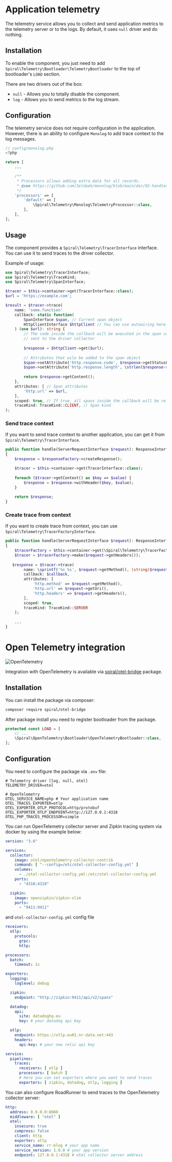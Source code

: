 # Application telemetry

The telemetry service allows you to collect and send application metrics to the telemetry server or to the logs. By
default, it uses `null` driver and do nothing.

## Installation

To enable the component, you just need to add `Spiral\Telemetry\Bootloader\TelemetryBootloader` to the
top of bootloader's `LOAD` section.

There are two drivers out of the box:

- `null` - Allows you to totally disable the component.
- `log` - Allows you to send metrics to the log stream.

## Configuration

The telemetry service does not require configuration in the application.
However, there is an ability to configure `Monolog` to add trace context to the log messages.

```php
// config/monolog.php
<?php

return [
    ...

    /**
     * Processors allows adding extra data for all records.
     * @see https://github.com/Seldaek/monolog/blob/main/doc/02-handlers-formatters-processors.md#processors
     */
    'processors' => [
        'default' => [
            \Spiral\Telemetry\Monolog\TelemetryProcessor::class,
        ],
    ],
];
```

## Usage

The component provides a `Spiral\Telemetry\TracerInterface` interface. You can use it to send traces to the driver
collector.

Example of usage:

```php
use Spiral\Telemetry\TracerInterface;
use Spiral\Telemetry\TraceKind;
use Spiral\Telemetry\SpanInterface;

$tracer = $this->container->get(TracerInterface::class);
$url = 'https://example.com';

$result = $tracer->trace(
    name: 'some.function'
    callback: static function(
        SpanInterface $span, // Current span object
        HttpClientInterface $httpClient // You can use autowiring here
    ) (use $url): string {
        // The code inside the callback will be executed in the span context and information about the span will be
        // sent to the driver collector
        
        $response = $httpClient->get($url);
        
        // Attributes that wile be added to the span object
        $span->setAttribute('http.response.code', $response->getStatusCode());
        $span->setAttribute('http.response.length', \strlen($response->getContent()));
        
        return $response->getContent();
    },
    attributes: [ // Span attributes
        'http.url' => $url,
    ],
    scoped: true, // If true, all spans inside the callback will be related to the current span
    traceKind: TraceKind::CLIENT, // Span kind
);
```

### Send trace context

If you want to send trace context to another application, you can get it from `Spiral\Telemetry\TracerInterface`.

```php
public function handle(ServerRequestInterface $request): ResponseInterface
{
    $response = $responseFactory->createResponse();

    $tracer = $this->container->get(TracerInterface::class);
    
    foreach ($tracer->getContext() as $key => $value) {
        $response = $response->withHeader($key, $value);
    }
    
    return $response;
}
```

### Create trace from context

If you want to create trace from context, you can use `Spiral\Telemetry\TracerFactoryInterface`.

```php
public function handle(ServerRequestInterface $request): ResponseInterface
{
    $tracerFactory = $this->container->get(\Spiral\Telemetry\TracerFactoryInterface::class);
    $tracer = $tracerFactory->make($request->getHeaders());
    
   $response = $tracer->trace(
        name: \sprintf('%s %s', $request->getMethod(), (string)$request->getUri()),
        callback: $callback,
        attributes: [
            'http.method' => $request->getMethod(),
            'http.url' => $request->getUri(),
            'http.headers' => $request->getHeaders(),
        ],
        scoped: true,
        traceKind: TraceKind::SERVER
    );
    
    ...
}
```

# Open Telemetry integration

![OpenTelemetry](https://user-images.githubusercontent.com/773481/202469153-f0b6458c-535c-4cb7-8570-bab8c27abd29.png)


Integration with OpenTelemetry is available via [spiral/otel-bridge](https://github.com/spiral/otel-bridge) package.

## Installation

You can install the package via composer:

```bash
composer require spiral/otel-bridge
```

After package install you need to register bootloader from the package.

```php
protected const LOAD = [
    // ...
    \Spiral\OpenTelemetry\Bootloader\OpenTelemetryBootloader::class,
];
```

## Configuration

You need to configure the package via `.env` file:

```dotenv
# Telemetry driver [log, null, otel]
TELEMETRY_DRIVER=otel

# OpenTelemetry
OTEL_SERVICE_NAME=php # Your application name
OTEL_TRACES_EXPORTER=otlp
OTEL_EXPORTER_OTLP_PROTOCOL=http/protobuf
OTEL_EXPORTER_OTLP_ENDPOINT=http://127.0.0.1:4318
OTEL_PHP_TRACES_PROCESSOR=simple
```

You can run OpenTelemetry collector server and Zipkin tracing system via docker by using the example below:

```yaml
version: "3.6"

services:
  collector:
    image: otel/opentelemetry-collector-contrib
    command: [ "--config=/etc/otel-collector-config.yml" ]
    volumes:
      - ./otel-collector-config.yml:/etc/otel-collector-config.yml
    ports:
      - "4318:4318"

  zipkin:
    image: openzipkin/zipkin-slim
    ports:
      - "9411:9411"
```

and `otel-collector-config.yml` config file

```yaml
receivers:
  otlp:
    protocols:
      grpc:
      http:

processors:
  batch:
    timeout: 1s

exporters:
  logging:
    loglevel: debug

  zipkin:
    endpoint: "http://zipkin:9411/api/v2/spans"

  datadog:
    api:
      site: datadoghq.eu
      key: # your datadog api key

  otlp:
    endpoint: https://otlp.eu01.nr-data.net:443
    headers:
      api-key: # your new relic api key

service:
  pipelines:
    traces:
      receivers: [ otlp ]
      processors: [ batch ]
      # Here you can set exporters where you want to send traces
      exporters: [ zipkin, datadog, otlp, logging ]
```

You can also configure RoadRunner to send traces to the OpenTelemetry collector server:

```yaml
http:
  address: 0.0.0.0:8080
  middleware: [ "otel" ]
  otel:
    insecure: true
    compress: false
    client: http
    exporter: otlp
    service_name: rr-blog # your app name
    service_version: 1.0.0 # your app version
    endpoint: 127.0.0.1:4318 # otel collector server address
```